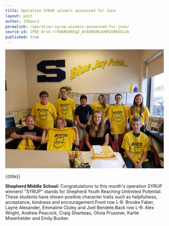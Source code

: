 ```yaml
---
title: Operation SYRUP winners announced for June
layout: post
author: 32bpwr3
permalink: /operation-syrup-winners-announced-for-june/
source-id: 1FEE_Drv4-rrE66NS86hgZ_At9X8k8KzU9RIVBkU1CxA
published: true
---
```

![image alt text](/public/pHkS8CUFjD55GevJwqiQ_img_0.png)

{{title}}

**Shepherd Middle School:** Congratulations to this month's operation SYRUP winners! "SYRUP" stands for Shepherd Youth Reaching Unlimited Potential. These students have shown positive character traits such as helpfulness, acceptance, kindness and encouragement.Front row L-R: Brooke Faber, Layne Alexander, Emmaline Cluley and Joel Bendele.Back row L-R: Alex Wright, Andrew Peacock, Craig Shanteau, Olivia Prussner, Karlie Misenhelder and Emily Bunker.

